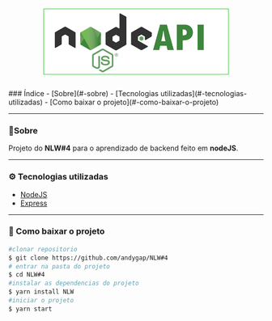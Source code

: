 <h1 align="center">
   <img src="public/nodeApi.png">
</h1>
### Índice
- [Sobre](#-sobre)
- [Tecnologias utilizadas](#-tecnologias-utilizadas)
- [Como baixar o projeto](#-como-baixar-o-projeto)

---
### 👀Sobre

Projeto do **NLW#4** para o aprendizado de backend feito em **nodeJS**.

---

### ⚙ Tecnologias utilizadas
- [NodeJS](https://nodejs.org/en/)
- [Express](https://expressjs.com/pt-br/)

---
### 📂 Como baixar o projeto

```bash
#clonar repositorio
$ git clone https://github.com/andygap/NLW#4
# entrar na pasta do projeto
$ cd NLW#4
#instalar as dependencias do projeto
$ yarn install NLW
#iniciar o projeto
$ yarn start
```